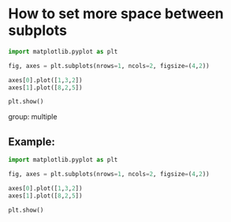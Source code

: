 # How to set more space between subplots

```python
import matplotlib.pyplot as plt

fig, axes = plt.subplots(nrows=1, ncols=2, figsize=(4,2))

axes[0].plot([1,3,2])
axes[1].plot([8,2,5])

plt.show()
```


group: multiple

## Example: 
```python
import matplotlib.pyplot as plt

fig, axes = plt.subplots(nrows=1, ncols=2, figsize=(4,2))

axes[0].plot([1,3,2])
axes[1].plot([8,2,5])

plt.show()
```

